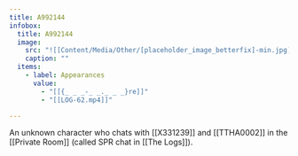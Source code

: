 ```yaml
---
title: A992144
infobox:
  title: A992144
  image:
    src: "![[Content/Media/Other/[placeholder_image_betterfix]-min.jpg]]"
    caption: ""
  items:
    - label: Appearances
      value:
        - "[[{_ _ _-_ _._ _ _}re]]"
        - "[[LOG-62.mp4]]"

---
```


An unknown character who chats with [[X331239]] and [[TTHA0002]] in the [[Private Room]] (called SPR chat in [[The Logs]]).

